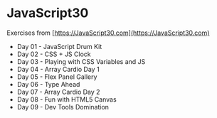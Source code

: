 # JavaScript30

Exercises from [https://JavaScript30.com](https://JavaScript30.com)

- Day 01 - JavaScript Drum Kit
- Day 02 - CSS + JS Clock
- Day 03 - Playing with CSS Variables and JS
- Day 04 - Array Cardio Day 1
- Day 05 - Flex Panel Gallery
- Day 06 - Type Ahead
- Day 07 - Array Cardio Day 2
- Day 08 - Fun with HTML5 Canvas
- Day 09 - Dev Tools Domination
